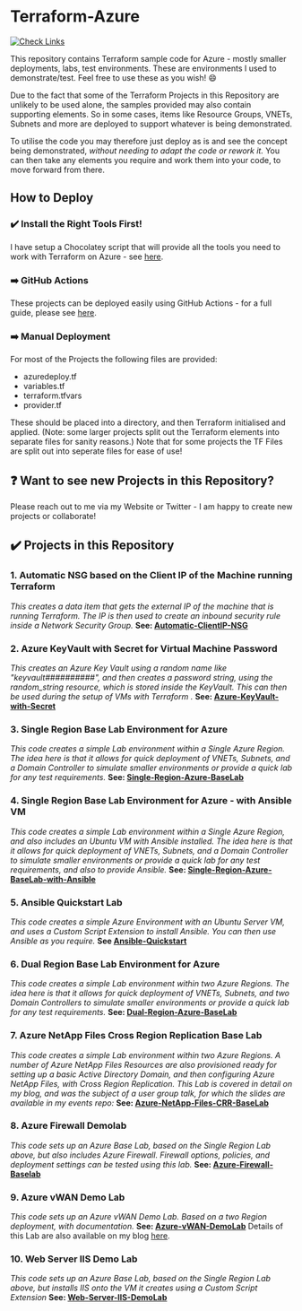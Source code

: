 # Terraform-Azure

[![Check Links](https://github.com/jakewalsh90/Terraform-Azure/actions/workflows/links.yml/badge.svg)](https://github.com/jakewalsh90/Terraform-Azure/actions/workflows/links.yml)

This repository contains Terraform sample code for Azure -  mostly smaller deployments, labs, test environments. These are environments I used to demonstrate/test. Feel free to use these as you wish! :smile:

Due to the fact that some of the Terraform Projects in this Repository are unlikely to be used alone, the samples provided may also contain supporting elements. So in some cases, items like Resource Groups, VNETs, Subnets and more are deployed to support whatever is being demonstrated. 
  
To utilise the code you may therefore just deploy as is and see the concept being demonstrated,  *without needing to adapt the code or rework it.* You can then take any elements you require and work them into your code, to move forward from there. 

## How to Deploy

### :heavy_check_mark: Install the Right Tools First!

I have setup a Chocolatey script that will provide all the tools you need to work with Terraform on Azure - see [here](https://github.com/jakewalsh90/Terraform-Azure/blob/main/Chocolatey-Setup/TerraformApps.ps1).

### :arrow_right: GitHub Actions

These projects can be deployed easily using GitHub Actions - for a full guide, please see [here](https://github.com/jakewalsh90/Terraform-Azure/tree/main/GitHub-Actions-Deployment).

### :arrow_right: Manual Deployment
 
For most of the Projects the following files are provided:

- azuredeploy.tf
- variables.tf
- terraform.tfvars
- provider.tf

These should be placed into a directory, and then Terraform initialised and applied. (Note: some larger projects split out the Terraform elements into separate files for sanity reasons.) Note that for some projects the TF Files are split out into seperate files for ease of use!

## :question: Want to see new Projects in this Repository?

Please reach out to me via my Website or Twitter - I am happy to create new projects or collaborate!

## :heavy_check_mark: Projects in this Repository

### 1. **Automatic NSG based on the Client IP of the Machine running Terraform**
*This creates a data item that gets the external IP of the machine that is running Terraform. The IP is then used to create an    inbound security rule inside a Network Security Group.* **See: [Automatic-ClientIP-NSG](https://github.com/jakewalsh90/Terraform-Azure/tree/main/Automatic-ClientIP-NSG)**

### 2. **Azure KeyVault with Secret for Virtual Machine Password**
*This creates an Azure Key Vault using a random name like "keyvault##########", and then creates a password string, using the random_string resource, which is stored inside the KeyVault. This can then be used during the setup of VMs with Terraform .* **See: [Azure-KeyVault-with-Secret](https://github.com/jakewalsh90/Terraform-Azure/tree/main/Azure-KeyVault-with-Secret)**

### 3. **Single Region Base Lab Environment for Azure**
*This code creates a simple Lab environment within a Single Azure Region. The idea here is that it allows for quick deployment of VNETs, Subnets, and a Domain Controller to simulate smaller environments or provide a quick lab for any test requirements.* **See: [Single-Region-Azure-BaseLab](https://github.com/jakewalsh90/Terraform-Azure/tree/main/Single-Region-Azure-BaseLab)**

### 4. **Single Region Base Lab Environment for Azure - with Ansible VM**
*This code creates a simple Lab environment within a Single Azure Region, and also includes an Ubuntu VM with Ansible installed. The idea here is that it allows for quick deployment of VNETs, Subnets, and a Domain Controller to simulate smaller environments or provide a quick lab for any test requirements, and also to provide Ansible.* **See: [Single-Region-Azure-BaseLab-with-Ansible](https://github.com/jakewalsh90/Terraform-Azure/tree/main/Single-Region-Azure-BaseLab-with-Ansible)**

### 5. **Ansible Quickstart Lab**
*This code creates a simple Azure Environment with an Ubuntu Server VM, and uses a Custom Script Extension to install Ansible. You can then use Ansible as you require.* **See [Ansible-Quickstart](https://github.com/jakewalsh90/Terraform-Azure/tree/main/Ansible-Quickstart)**

### 6. **Dual Region Base Lab Environment for Azure**
*This code creates a simple Lab environment within two Azure Regions. The idea here is that it allows for quick deployment of VNETs, Subnets, and two Domain Controllers to simulate smaller environments or provide a quick lab for any test requirements.* **See: [Dual-Region-Azure-BaseLab](https://github.com/jakewalsh90/Terraform-Azure/tree/main/Dual-Region-Azure-BaseLab)**

### 7. **Azure NetApp Files Cross Region Replication Base Lab**
*This code creates a simple Lab environment within two Azure Regions. A number of Azure NetApp Files Resources are also provisioned ready for setting up a basic Active Directory Domain, and then configuring Azure NetApp Files, with Cross Region Replication. This Lab is covered in detail on my blog, and was the subject of a user group talk, for which the slides are available in my events repo:* **See: [Azure-NetApp-Files-CRR-BaseLab](https://github.com/jakewalsh90/Terraform-Azure/tree/main/Azure-NetApp-Files-CRR-BaseLab)**

### 8. **Azure Firewall Demolab**
*This code sets up an Azure Base Lab, based on the Single Region Lab above, but also includes Azure Firewall. Firewall options, policies, and deployment settings can be tested using this lab.* **See: [Azure-Firewall-Baselab](https://github.com/jakewalsh90/Terraform-Azure/tree/main/Azure-Firewall-DemoLab)**

### 9. **Azure vWAN Demo Lab**
*This code sets up an Azure vWAN Demo Lab. Based on a two Region deployment, with documentation.* **See: [Azure-vWAN-DemoLab](https://github.com/jakewalsh90/Terraform-Azure/tree/main/vWAN-DemoLab)** Details of this Lab are also available on my blog [here](https://jakewalsh.co.uk/deploying-azure-virtual-wan-using-terraform/).

### 10. **Web Server IIS Demo Lab**
*This code sets up an Azure Base Lab, based on the Single Region Lab above, but installs IIS onto the VM it creates using a Custom Script Extension* **See: [Web-Server-IIS-DemoLab](https://github.com/jakewalsh90/Terraform-Azure/tree/main/Web-Server-IIS-DemoLab)**

